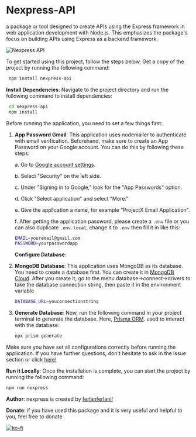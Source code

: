 # Nexpress-API

a package or tool designed to create APIs using the Express framework in web application development with Node.js. This emphasizes the package's focus on building APIs using Express as a backend framework.

![Nexpress API](https://github.com/ferlanferlani/nexpress-api/assets/87635305/eae6e6fa-8cc0-4cb7-a981-c399859565cc)

To get started using this project, follow the steps below, Get a copy of the project by running the following command:

```bash
 npm install nexpress-api
```

**Install Dependencies**:
Navigate to the project directory and run the following command to install dependencies:

```bash
 cd nexpress-api
 npm install
```

Before running the application, you need to set a few things first:

1. **App Password Gmail**: This application uses nodemailer to authenticate with email verification. Beforehand, make sure to create an App Password on your Google account. You can do this by following these steps:

   a. Go to [Google account settings](https://myaccount.google.com/).

   b. Select "Security" on the left side.

   c. Under "Signing in to Google," look for the "App Passwords" option.

   d. Click "Select application" and select "More."

   e. Give the application a name, for example "ProjectX Email Application".

   f. After getting the application password, please create a `.env` file or you can also duplicate `.env.local`, change it to `.env` then fill it in like this:

   ```bash
   EMAIL=youremail@gmail.com
   PASSWORD=yourpasswordapp
   ```

   **Configure Database**:

2. **MongoDB Database**: This application uses MongoDB as its database. You need to create a database first. You can create it in [MongoDB Cloud](https://cloud.mongodb.com/).
   After you create it, go to the menu database->connect->drivers to take the database connection string, then paste it in the environment variable

   ```bash
   DATABASE_URL=youconnectionstring
   ```

3. **Generate Database**: Now, run the following command in your project terminal to generate the database. Here, [Prisma ORM](https://www.prisma.io/). used to interact with the database:

   ```bash
   npx prism generate
   ```

Make sure you have set all configurations correctly before running the application. If you have further questions, don't hesitate to ask in the issue section or click [here!](https://github.com/ferlanferlani/nexpress-api/issues/1)

**Run it Locally**:
Once the installation is complete, you can start the project by running the following command:

```bash
npm run nexpress
```

**Author**:
nexpress is created by [ferlanferlani!](https://ferlanferlani.rf.gd)

**Donate**:
if you have used this package and it is very useful and helpful to you, feel free to donate

[![ko-fi](https://ko-fi.com/img/githubbutton_sm.svg)](https://ko-fi.com/ferlanferlani)
